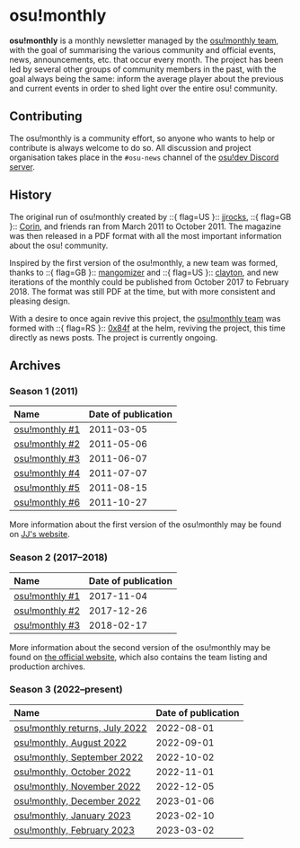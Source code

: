 # osu!monthly

**osu!monthly** is a monthly newsletter managed by the [osu!monthly team](/wiki/People/osu!monthly_team), with the goal of summarising the various community and official events, news, announcements, etc. that occur every month. The project has been led by several other groups of community members in the past, with the goal always being the same: inform the average player about the previous and current events in order to shed light over the entire osu! community.

## Contributing

The osu!monthly is a community effort, so anyone who wants to help or contribute is always welcome to do so. All discussion and project organisation takes place in the `#osu-news` channel of the [osu!dev Discord server](/wiki/Community/osu!dev_Discord_server).

## History

The original run of osu!monthly created by ::{ flag=US }:: [jjrocks](https://osu.ppy.sh/users/30985), ::{ flag=GB }:: [Corin](https://osu.ppy.sh/users/639270), and friends ran from March 2011 to October 2011. The magazine was then released in a PDF format with all the most important information about the osu! community.

Inspired by the first version of the osu!monthly, a new team was formed, thanks to ::{ flag=GB }:: [mangomizer](https://osu.ppy.sh/users/1893718) and ::{ flag=US }:: [clayton](https://osu.ppy.sh/users/3666350), and new iterations of the monthly could be published from October 2017 to February 2018. The format was still PDF at the time, but with more consistent and pleasing design.

With a desire to once again revive this project, the [osu!monthly team](/wiki/People/osu!monthly_team) was formed with ::{ flag=RS }:: [0x84f](https://osu.ppy.sh/users/7944724) at the helm, reviving the project, this time directly as news posts. The project is currently ongoing.

## Archives

### Season 1 (2011)

| Name | Date of publication |
| :-- | :-- |
| [osu!monthly #1](https://osumonthly.com/pdf/osu!monthly-1.pdf) | 2011-03-05 |
| [osu!monthly #2](https://osumonthly.com/pdf/osu!monthly-2.pdf) | 2011-05-06 |
| [osu!monthly #3](https://osumonthly.com/pdf/osu!monthly-3.pdf) | 2011-06-07 |
| [osu!monthly #4](https://osumonthly.com/pdf/osu!monthly-4.pdf) | 2011-07-07 |
| [osu!monthly #5](https://osumonthly.com/pdf/osu!monthly-5.pdf) | 2011-08-15 |
| [osu!monthly #6](https://osumonthly.com/pdf/osu!monthly-6.pdf) | 2011-10-27 |

More information about the first version of the osu!monthly may be found on [JJ's website](https://web.archive.org/web/20201112030400/http://jjwanda.com/projects/osumonthly.html).

### Season 2 (2017–2018)

| Name | Date of publication |
| :-- | :-- |
| [osu!monthly #1](https://osumonthly.com/pdf/osu!monthly-2017-10.pdf) | 2017-11-04 |
| [osu!monthly #2](https://osumonthly.com/pdf/osu!monthly-2017-11.pdf) | 2017-12-26 |
| [osu!monthly #3](https://osumonthly.com/pdf/osu!monthly-2018-02.pdf) | 2018-02-17 |

More information about the second version of the osu!monthly may be found on [the official website](https://osumonthly.com/), which also contains the team listing and production archives.

### Season 3 (2022–present)

| Name | Date of publication |
| :-- | :-- |
| [osu!monthly returns, July 2022](https://osu.ppy.sh/home/news/2022-08-01-osumonthly-1) | 2022-08-01 |
| [osu!monthly, August 2022](https://osu.ppy.sh/home/news/2022-09-01-osumonthly-2) | 2022-09-01 |
| [osu!monthly, September 2022](https://osu.ppy.sh/home/news/2022-10-02-osumonthly-3) | 2022-10-02 |
| [osu!monthly, October 2022](https://osu.ppy.sh/home/news/2022-11-01-osumonthly-4) | 2022-11-01 |
| [osu!monthly, November 2022](https://osu.ppy.sh/home/news/2022-12-01-osumonthly-5) | 2022-12-05 |
| [osu!monthly, December 2022](https://osu.ppy.sh/home/news/2023-01-06-osumonthly-6) | 2023-01-06 |
| [osu!monthly, January 2023](https://osu.ppy.sh/home/news/2023-02-10-osumonthly-7) | 2023-02-10 |
| [osu!monthly, February 2023](https://osu.ppy.sh/home/news/2023-03-02-osumonthly-8) | 2023-03-02 |
